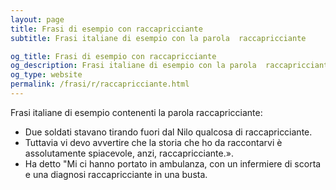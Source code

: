 ```yaml
---
layout: page
title: Frasi di esempio con raccapricciante 
subtitle: Frasi italiane di esempio con la parola  raccapricciante

og_title: Frasi di esempio con raccapricciante 
og_description: Frasi italiane di esempio con la parola  raccapricciante
og_type: website
permalink: /frasi/r/raccapricciante.html
---
```


Frasi italiane di esempio contenenti la parola raccapricciante:


- Due soldati stavano tirando fuori dal Nilo qualcosa di raccapricciante.
- Tuttavia vi devo avvertire che la storia che ho da raccontarvi è assolutamente spiacevole, anzi, raccapricciante.».
- Ha detto "Mi ci hanno portato in ambulanza, con un infermiere di scorta e una diagnosi raccapricciante in una busta.
